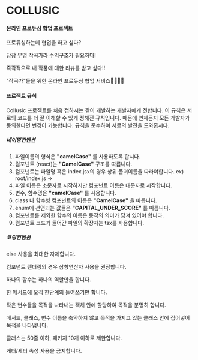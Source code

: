 # COLLUSIC

#### 온라인 프로듀싱 협업 프로젝트

프로듀싱하는데 협업을 하고 싶다?

당장 무명 작곡가라 수익구조가 필요하다!

즉각적으로 내 작품에 대한 리뷰를 받고 싶다!!

"작곡가"들을 위한 온라인 프로듀싱 협업 서비스🎤🎶🎸🎹



#### 프로젝트 규칙

Collusic 프로젝트를 처음 접하시는 같이 개발하는 개발자에게 전합니다. 이 규칙은 서로의 코드를 더 잘 이해할 수 있게 정해진 규칙입니다. 때문에 언제든지 모든 개발자가 동의한다면 변경이 가능합니다. 규칙을 준수하여 서로의 발전을 도와줍시다.

##### 네이밍컨벤션

1. 파일이름의 형식은 **"camelCase"** 를 사용하도록 합시다.
2. 컴포넌트 (react)는 **"CamelCase"** 구조를 따릅니다.
3. 컴포넌트는 파일명 혹은 index.jsx의 경우 상위 폴더이름을 따라야합니다. ex) root/index.js =>
4. 파일 이름은 소문자로 시작하지만 컴포넌트 이름은 대문자로 시작합니다.
5. 변수, 함수명은 **"camelCase"** 를 사용합니다.
6. class 나 함수형 컴포넌트의 이름은 **"CamelCase"** 을 따릅니다.
7. enum에 선언되는 값들은 **"CAPITAL_UNDER_SCORE"** 를 따릅니다.
8. 컴포넌트를 제외한 함수의 이름은 동작의 의미가 담겨 있어야 합니다.
9. 컴포넌트 코드가 들어간 파일의 확장자는 tsx를 사용합니다.



##### 코딩컨벤션

else 사용을 최대한 자제합니다.

컴포넌트 렌더링의 경우 삼항연산자 사용을 권장합니다.

하나의 함수는 하나의 역할만을 합니다.

한 메서드에 오직 한단계의 들여쓰기만 합니다.

작은 변수들을 목적을 나타내는 객체 안에 할당하여 목적을 분명히 합니다.

메서드, 클래스, 변수 이름을 축약하지 않고 목적을 가지고 있는 클래스 안에 집어넣어 목적을 나타냅니다.

클래스는 50줄 이하, 패키지 10개 이하로 제한합니다.

게터/세터 속성 사용을 금지합니다.